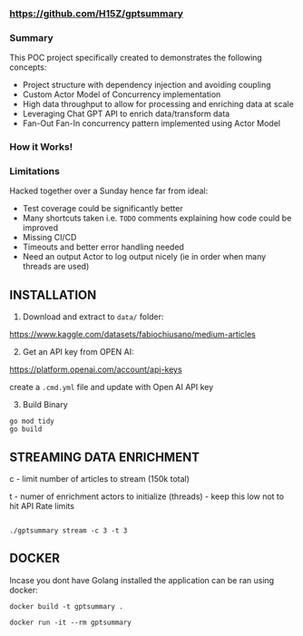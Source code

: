 ### https://github.com/H15Z/gptsummary ###

### Summary ###

This POC project specifically created to demonstrates the following concepts:

* Project structure with dependency injection and avoiding coupling
* Custom Actor Model of Concurrency implementation
* High data throughput to allow for processing and enriching data at scale
* Leveraging Chat GPT API to enrich data/transform data
* Fan-Out Fan-In concurrency pattern implemented using Actor Model

### How it Works! ###




### Limitations ###

Hacked together over a Sunday hence far from ideal:

* Test coverage could be significantly better
* Many shortcuts taken i.e. `TODO` comments explaining how code could be improved
* Missing CI/CD
* Timeouts and better error handling needed
* Need an output Actor to log output nicely (ie in order when many threads are used)


## INSTALLATION ##

1. Download and extract to `data/` folder:

https://www.kaggle.com/datasets/fabiochiusano/medium-articles

2. Get an API key from OPEN AI:

https://platform.openai.com/account/api-keys

create a `.cmd.yml` file and update with Open AI  API key

3. Build Binary

```console 
go mod tidy
go build

```

## STREAMING DATA ENRICHMENT ##

c - limit number of articles to stream (150k total)

t - numer of enrichment actors to initialize (threads) - keep this low not to hit API Rate limits

```console

./gptsummary stream -c 3 -t 3

```

## DOCKER ##

Incase you dont have Golang installed the application can be ran using docker:

```console
docker build -t gptsummary .

docker run -it --rm gptsummary 
```